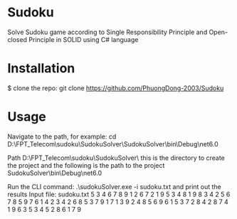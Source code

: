 # Sudoku
 Solve Sudoku game according to Single Responsibility Principle and Open-closed Principle in SOLID using C# language
# Installation
$ clone the repo: git clone https://github.com/PhuongDong-2003/Sudoku
# Usage
Navigate to the path, for example: cd D:\FPT_Telecom\sudoku\SudokuSolver\SudokuSolver\bin\Debug\net6.0

Path D:\FPT_Telecom\sudoku\SudokuSolver\ this is the directory to create the project and the following is the path to the project SudokuSolver\bin\Debug\net6.0

Run the CLI command: .\sudokuSolver.exe -i sudoku.txt and print out the results
Input file: sudoku.txt
5 3 4 6 7 8 9 1 2
6 7 2 1 9 5 3 4 8
1 9 8 3 4 2 5 6 7
8 5 9 7 6 1 4 2 3
4 2 6 8 5 3 7 9 1
7 1 3 9 2 4 8 5 6
9 6 1 5 3 7 2 8 4
2 8 7 4 1 9 6 3 5
3 4 5 2 8 6 1 7 9

